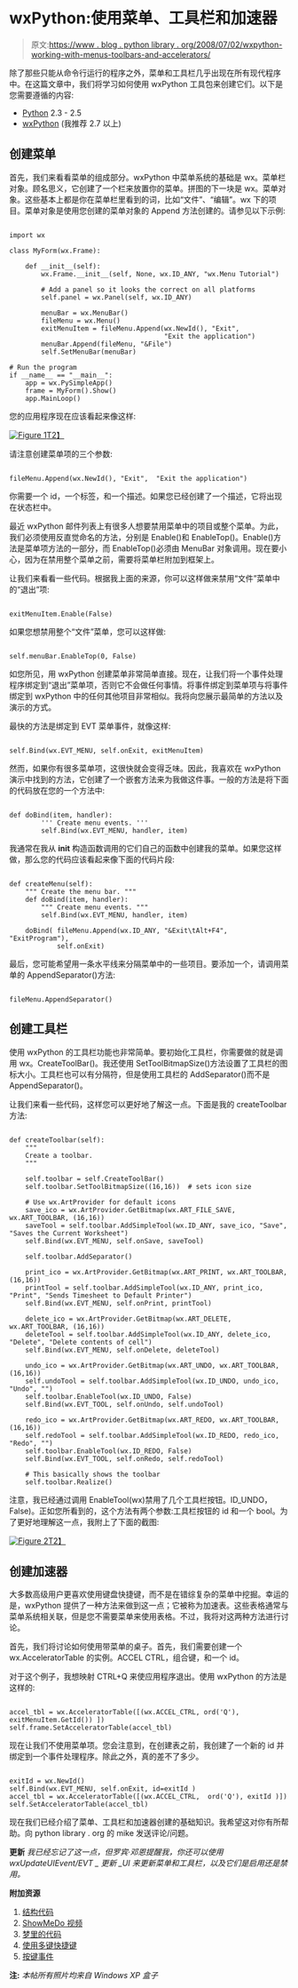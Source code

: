 # wxPython:使用菜单、工具栏和加速器

> 原文:[https://www . blog . python library . org/2008/07/02/wxpython-working-with-menus-toolbars-and-accelerators/](https://www.blog.pythonlibrary.org/2008/07/02/wxpython-working-with-menus-toolbars-and-accelerators/)

除了那些只能从命令行运行的程序之外，菜单和工具栏几乎出现在所有现代程序中。在这篇文章中，我们将学习如何使用 wxPython 工具包来创建它们。以下是您需要遵循的内容:

*   [Python](http://www.python.org/download/) 2.3 - 2.5
*   [wxPython](http://www.wxpython.org/download.php) (我推荐 2.7 以上)

## 创建菜单

首先，我们来看看菜单的组成部分。wxPython 中菜单系统的基础是 wx。菜单栏对象。顾名思义，它创建了一个栏来放置你的菜单。拼图的下一块是 wx。菜单对象。这些基本上都是你在菜单栏里看到的词，比如“文件”、“编辑”。wx 下的项目。菜单对象是使用您创建的菜单对象的 Append 方法创建的。请参见以下示例:

```

import wx

class MyForm(wx.Frame):

    def __init__(self):
        wx.Frame.__init__(self, None, wx.ID_ANY, "wx.Menu Tutorial")

        # Add a panel so it looks the correct on all platforms
        self.panel = wx.Panel(self, wx.ID_ANY)

        menuBar = wx.MenuBar()
        fileMenu = wx.Menu()
        exitMenuItem = fileMenu.Append(wx.NewId(), "Exit",
                                       "Exit the application")
        menuBar.Append(fileMenu, "&File")
        self.SetMenuBar(menuBar)

# Run the program
if __name__ == "__main__":
    app = wx.PySimpleApp()
    frame = MyForm().Show()
    app.MainLoop()

```

您的应用程序现在应该看起来像这样:

[![Figure 1](../Images/8c2bb401b0940be3e9ab028b396715b1.png)T2】](https://www.blog.pythonlibrary.org/wp-content/uploads/2008/07/menu.jpg)

请注意创建菜单项的三个参数:

```

fileMenu.Append(wx.NewId(), "Exit",  "Exit the application")

```

你需要一个 id，一个标签，和一个描述。如果您已经创建了一个描述，它将出现在状态栏中。

最近 wxPython 邮件列表上有很多人想要禁用菜单中的项目或整个菜单。为此，我们必须使用反直觉命名的方法，分别是 Enable()和 EnableTop()。Enable()方法是菜单项方法的一部分，而 EnableTop()必须由 MenuBar 对象调用。现在要小心，因为在禁用整个菜单之前，需要将菜单栏附加到框架上。

让我们来看看一些代码。根据我上面的来源，你可以这样做来禁用“文件”菜单中的“退出”项:

```

exitMenuItem.Enable(False)

```

如果您想禁用整个“文件”菜单，您可以这样做:

```

self.menuBar.EnableTop(0, False)

```

如您所见，用 wxPython 创建菜单非常简单直接。现在，让我们将一个事件处理程序绑定到“退出”菜单项，否则它不会做任何事情。将事件绑定到菜单项与将事件绑定到 wxPython 中的任何其他项目非常相似。我将向您展示最简单的方法以及演示的方式。

最快的方法是绑定到 EVT 菜单事件，就像这样:

```

self.Bind(wx.EVT_MENU, self.onExit, exitMenuItem)

```

然而，如果你有很多菜单项，这很快就会变得乏味。因此，我喜欢在 wxPython 演示中找到的方法，它创建了一个嵌套方法来为我做这件事。一般的方法是将下面的代码放在您的一个方法中:

```

def doBind(item, handler):
        ''' Create menu events. '''
        self.Bind(wx.EVT_MENU, handler, item)

```

我通常在我从 __init__ 构造函数调用的它们自己的函数中创建我的菜单。如果您这样做，那么您的代码应该看起来像下面的代码片段:

```

def createMenu(self):
    """ Create the menu bar. """
    def doBind(item, handler):
        """ Create menu events. """
        self.Bind(wx.EVT_MENU, handler, item)

    doBind( fileMenu.Append(wx.ID_ANY, "&Exit\tAlt+F4", "ExitProgram"),
            self.onExit)

```

最后，您可能希望用一条水平线来分隔菜单中的一些项目。要添加一个，请调用菜单的 AppendSeparator()方法:

```

fileMenu.AppendSeparator()

```

## 创建工具栏

使用 wxPython 的工具栏功能也非常简单。要初始化工具栏，你需要做的就是调用 wx。CreateToolBar()。我还使用 SetToolBitmapSize()方法设置了工具栏的图标大小。工具栏也可以有分隔符，但是使用工具栏的 AddSeparator()而不是 AppendSeparator()。

让我们来看一些代码，这样您可以更好地了解这一点。下面是我的 createToolbar 方法:

```

def createToolbar(self):
    """
    Create a toolbar.
    """

    self.toolbar = self.CreateToolBar()
    self.toolbar.SetToolBitmapSize((16,16))  # sets icon size

    # Use wx.ArtProvider for default icons
    save_ico = wx.ArtProvider.GetBitmap(wx.ART_FILE_SAVE, wx.ART_TOOLBAR, (16,16))
    saveTool = self.toolbar.AddSimpleTool(wx.ID_ANY, save_ico, "Save", "Saves the Current Worksheet")
    self.Bind(wx.EVT_MENU, self.onSave, saveTool)

    self.toolbar.AddSeparator()

    print_ico = wx.ArtProvider.GetBitmap(wx.ART_PRINT, wx.ART_TOOLBAR, (16,16))
    printTool = self.toolbar.AddSimpleTool(wx.ID_ANY, print_ico, "Print", "Sends Timesheet to Default Printer")
    self.Bind(wx.EVT_MENU, self.onPrint, printTool)

    delete_ico = wx.ArtProvider.GetBitmap(wx.ART_DELETE, wx.ART_TOOLBAR, (16,16))
    deleteTool = self.toolbar.AddSimpleTool(wx.ID_ANY, delete_ico, "Delete", "Delete contents of cell")
    self.Bind(wx.EVT_MENU, self.onDelete, deleteTool)

    undo_ico = wx.ArtProvider.GetBitmap(wx.ART_UNDO, wx.ART_TOOLBAR, (16,16))
    self.undoTool = self.toolbar.AddSimpleTool(wx.ID_UNDO, undo_ico, "Undo", "")
    self.toolbar.EnableTool(wx.ID_UNDO, False)
    self.Bind(wx.EVT_TOOL, self.onUndo, self.undoTool)

    redo_ico = wx.ArtProvider.GetBitmap(wx.ART_REDO, wx.ART_TOOLBAR, (16,16))
    self.redoTool = self.toolbar.AddSimpleTool(wx.ID_REDO, redo_ico, "Redo", "")
    self.toolbar.EnableTool(wx.ID_REDO, False)
    self.Bind(wx.EVT_TOOL, self.onRedo, self.redoTool)

    # This basically shows the toolbar 
    self.toolbar.Realize()

```

注意，我已经通过调用 EnableTool(wx)禁用了几个工具栏按钮。ID_UNDO，False)。正如您所看到的，这个方法有两个参数:工具栏按钮的 id 和一个 bool。为了更好地理解这一点，我附上了下面的截图:

[![Figure 2](../Images/9cec00269b8333140fafe6a0f61421ea.png)T2】](https://www.blog.pythonlibrary.org/wp-content/uploads/2008/07/menu2.jpg)

## 创建加速器

大多数高级用户更喜欢使用键盘快捷键，而不是在错综复杂的菜单中挖掘。幸运的是，wxPython 提供了一种方法来做到这一点；它被称为加速表。这些表格通常与菜单系统相关联，但是您不需要菜单来使用表格。不过，我将对这两种方法进行讨论。

首先，我们将讨论如何使用带菜单的桌子。首先，我们需要创建一个 wx.AcceleratorTable 的实例。ACCEL CTRL，组合键，和一个 id。

对于这个例子，我想映射 CTRL+Q 来使应用程序退出。使用 wxPython 的方法是这样的:

```

accel_tbl = wx.AcceleratorTable([(wx.ACCEL_CTRL, ord('Q'), exitMenuItem.GetId()) ])
self.frame.SetAcceleratorTable(accel_tbl)

```

现在让我们不使用菜单项。您会注意到，在创建表之前，我创建了一个新的 id 并绑定到一个事件处理程序。除此之外，真的差不了多少。

```

exitId = wx.NewId()
self.Bind(wx.EVT_MENU, self.onExit, id=exitId )
accel_tbl = wx.AcceleratorTable([(wx.ACCEL_CTRL,  ord('Q'), exitId )])
self.SetAcceleratorTable(accel_tbl) 

```

现在我们已经介绍了菜单、工具栏和加速器创建的基础知识。我希望这对你有所帮助。向 python library . org 的 mike 发送评论/问题。

****更新**** *我已经忘记了这一点，但罗宾·邓恩提醒我，你还可以使用 wxUpdateUIEvent/EVT _ 更新 _UI 来更新菜单和工具栏，以及它们是启用还是禁用。*

**附加资源**

1.  [结构代码](http://zetcode.com/wxpython/menustoolbars/)
2.  [ShowMeDo 视频](http://showmedo.com/videos/video?name=1790030&fromSeriesID=179)
3.  [梦里的代码](http://www.dreamincode.net/forums/showtopic54399.htm)
4.  [使用多键快捷键](http://wiki.wxpython.org/Using%20Multi-key%20Shortcuts)
5.  [按键事件](http://www.wxpython.org/docs/api/wx.KeyEvent-class.html)

**注:** *本帖所有照片均来自 Windows XP 盒子*